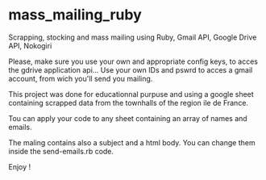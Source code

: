 # mass_mailing_ruby
Scrapping, stocking and mass mailing using Ruby, Gmail API, Google Drive API, Nokogiri

Please, make sure you use your own and appropriate config keys, to acces the gdrive application api... 
Use your own IDs and pswrd to acces a gmail account, from wich you'll send you mailing.

This project was done for educationnal purpuse and using a google sheet containing scrapped data from the townhalls of the region ile de France.

Tou can apply your code to any sheet containing an array of names and emails.

The maling contains also a subject and a html body.
You can change them inside the send-emails.rb code.

Enjoy !
